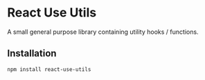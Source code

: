 # React Use Utils

A small general purpose library containing utility hooks / functions.

## Installation
```shell
npm install react-use-utils
```
